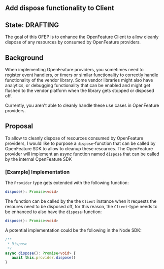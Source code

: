## Add dispose functionality to Client

## State: DRAFTING

The goal of this OFEP is to enhance the OpenFeature Client to allow cleanly dispose of any resources by consumed by OpenFeature providers.

## Background

When implementing OpenFeature providers, you sometimes need to register event handlers, or timers or similar functionality to
correctly handle functionality of the vendor library. Some vendor libraries might also have analytics, or debugging functionality
that can be enabled and might get flushed to the vendor platform when the library gets stopped or disposed off.

Currently, you aren't able to cleanly handle these use cases in OpenFeature providers.

## Proposal

To allow to cleanly dispose of resources consumed by OpenFeature providers, I would like to purpose a `dispose`-function that
can be called by OpenFeature SDK to allow to cleanup these resources. The OpenFeature provider will implement an async function
named `dispose` that can be called by the internal OpenFeature SDK
 
### [Example] Implementation

The `Provider` type gets extended with the following function:

```typescript
dispose(): Promise<void>
```

The function can be called by the the `Client` instance when it requests the resoures need to be disposed off, for this reason, 
the `Client`-type needs to be enhanced to also have the `dispose`-function:

```typescript
dispose(): Promise<void>
```

A potential implementation could be the following in the Node SDK:

```typescript
/**
 * Dispose
 */
async dispose(): Promise<void> {
   await this.provider.dispose()
}
```

